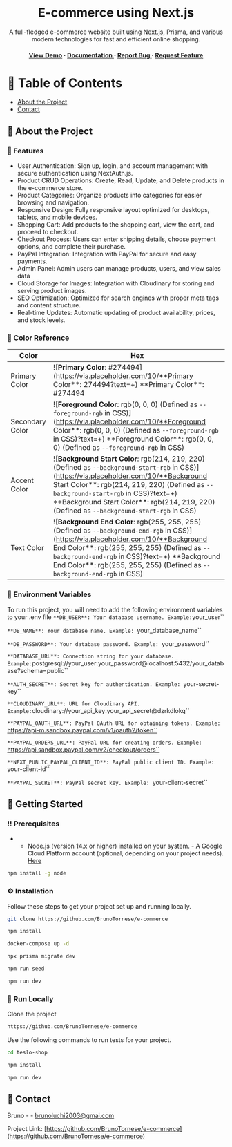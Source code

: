 <div align='center'>

<h1>E-commerce using Next.js</h1>
<p>A full-fledged e-commerce website built using Next.js, Prisma, and various modern technologies for fast and efficient online shopping.</p>

<h4> <a href=https://teslo-shop-ebon.vercel.app/>View Demo</a> <span> · </span> <a href="https://github.com/BrunoTornese/e-commerce/blob/master/README.md"> Documentation </a> <span> · </span> <a href="https://github.com/BrunoTornese/e-commerce/issues"> Report Bug </a> <span> · </span> <a href="https://github.com/BrunoTornese/e-commerce/issues"> Request Feature </a> </h4>

</div>

# :notebook_with_decorative_cover: Table of Contents

- [About the Project](#star2-about-the-project)
- [Contact](#handshake-contact)

## :star2: About the Project

### :dart: Features

- User Authentication: Sign up, login, and account management with secure authentication using NextAuth.js.
- Product CRUD Operations: Create, Read, Update, and Delete products in the e-commerce store.
- Product Categories: Organize products into categories for easier browsing and navigation.
- Responsive Design: Fully responsive layout optimized for desktops, tablets, and mobile devices.
- Shopping Cart: Add products to the shopping cart, view the cart, and proceed to checkout.
- Checkout Process: Users can enter shipping details, choose payment options, and complete their purchase.
- PayPal Integration: Integration with PayPal for secure and easy payments.
- Admin Panel: Admin users can manage products, users, and view sales data
- Cloud Storage for Images: Integration with Cloudinary for storing and serving product images.
- SEO Optimization: Optimized for search engines with proper meta tags and content structure.
- Real-time Updates: Automatic updating of product availability, prices, and stock levels.

### :art: Color Reference

| Color           | Hex                                                                                                                                                                                                                                                                                                                             |
| --------------- | ------------------------------------------------------------------------------------------------------------------------------------------------------------------------------------------------------------------------------------------------------------------------------------------------------------------------------- |
| Primary Color   | ![**Primary Color**: #274494](https://via.placeholder.com/10/**Primary Color**: 274494?text=+) **Primary Color\*\*: #274494                                                                                                                                                                                                     |
| Secondary Color | ![**Foreground Color**: rgb(0, 0, 0) (Defined as `--foreground-rgb` in CSS)](https://via.placeholder.com/10/**Foreground Color**: rgb(0, 0, 0) (Defined as `--foreground-rgb` in CSS)?text=+) **Foreground Color\*\*: rgb(0, 0, 0) (Defined as `--foreground-rgb` in CSS)                                                       |
| Accent Color    | ![**Background Start Color**: rgb(214, 219, 220) (Defined as `--background-start-rgb` in CSS)](https://via.placeholder.com/10/**Background Start Color**: rgb(214, 219, 220) (Defined as `--background-start-rgb` in CSS)?text=+) **Background Start Color\*\*: rgb(214, 219, 220) (Defined as `--background-start-rgb` in CSS) |
| Text Color      | ![**Background End Color**: rgb(255, 255, 255) (Defined as `--background-end-rgb` in CSS)](https://via.placeholder.com/10/**Background End Color**: rgb(255, 255, 255) (Defined as `--background-end-rgb` in CSS)?text=+) **Background End Color\*\*: rgb(255, 255, 255) (Defined as `--background-end-rgb` in CSS)             |

### :key: Environment Variables

To run this project, you will need to add the following environment variables to your .env file
`**DB_USER**: Your database username. Example:`your_user``

`**DB_NAME**: Your database name. Example: `your_database_name``

`**DB_PASSWORD**: Your database password. Example: `your_password``

`**DATABASE_URL**: Connection string for your database. Example:`postgresql://your_user:your_password@localhost:5432/your_database?schema=public``

`**AUTH_SECRET**: Secret key for authentication. Example: `your-secret-key``

`**CLOUDINARY_URL**: URL for Cloudinary API. Example:`cloudinary://your_api_key:your_api_secret@dzrkdlokq``

`**PAYPAL_OAUTH_URL**: PayPal OAuth URL for obtaining tokens. Example: `https://api-m.sandbox.paypal.com/v1/oauth2/token``

`**PAYPAL_ORDERS_URL**: PayPal URL for creating orders. Example: `https://api.sandbox.paypal.com/v2/checkout/orders``

`**NEXT_PUBLIC_PAYPAL_CLIENT_ID**: PayPal public client ID. Example: `your-client-id``

`**PAYPAL_SECRET**: PayPal secret key. Example: `your-client-secret``

## :toolbox: Getting Started

### :bangbang: Prerequisites

- - Node.js (version 14.x or higher) installed on your system. - A Google Cloud Platform account (optional, depending on your project needs).<a href="- [Node.js official website](https://nodejs.org/) - [Google Cloud Platform](https://cloud.google.com/) (optional)"> Here</a>

```bash
npm install -g node
```

### :gear: Installation

Follow these steps to get your project set up and running locally.

```bash
git clone https://github.com/BrunoTornese/e-commerce
```

```bash
npm install
```

```bash
docker-compose up -d
```

```bash
npx prisma migrate dev
```

```bash
npm run seed
```

```bash
npm run dev
```

### :running: Run Locally

Clone the project

```bash
https://github.com/BrunoTornese/e-commerce
```

Use the following commands to run tests for your project.

```bash
cd teslo-shop
```

```bash
npm install
```

```bash
npm run dev
```

## :handshake: Contact

Bruno - - brunoluchi2003@gmai.com

Project Link: [https://github.com/BrunoTornese/e-commerce](https://github.com/BrunoTornese/e-commerce)
